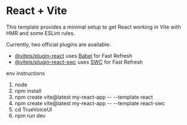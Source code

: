 # React + Vite

This template provides a minimal setup to get React working in Vite with HMR and some ESLint rules.

Currently, two official plugins are available:

- [@vitejs/plugin-react](https://github.com/vitejs/vite-plugin-react/blob/main/packages/plugin-react/README.md) uses [Babel](https://babeljs.io/) for Fast Refresh
- [@vitejs/plugin-react-swc](https://github.com/vitejs/vite-plugin-react-swc) uses [SWC](https://swc.rs/) for Fast Refresh




env instructions
1. node
2. npm install
3. npm create vite@latest my-react-app -- --template react
4. npm create vite@latest my-react-app -- --template react-swc
5. cd TrueVoiceUI
6. npm run dev